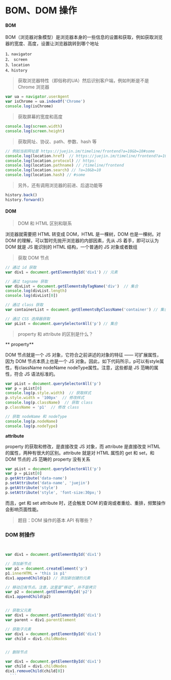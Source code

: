 # BOM、DOM 操作

#### BOM
 BOM（浏览器对象模型）是浏览器本身的一些信息的设置和获取，例如获取浏览器的宽度、高度，设置让浏览器跳转到哪个地址
  
    1、navigator
    2、 screen 
    3、location
    4、history
> 获取浏览器特性（即俗称的UA）然后识别客户端，例如判断是不是 Chrome 浏览器   
 
  ```js
var ua = navigator.userAgent
var isChrome = ua.indexOf('Chrome')
console.log(isChrome)
  ```
> 获取屏幕的宽度和高度   
 
  ```js
console.log(screen.width)
console.log(screen.height)
  ```	
 > 获取网址、协议、path、参数、hash 等   
 
  ```js
// 例如当前网址是 https://juejin.im/timeline/frontend?a=10&b=10#some
console.log(location.href)  // https://juejin.im/timeline/frontend?a=10&b=10#some
console.log(location.protocol) // https:
console.log(location.pathname) // /timeline/frontend
console.log(location.search) // ?a=10&b=10
console.log(location.hash) // #some
  ```
 > 另外，还有调用浏览器的前进、后退功能等
 
   ```js
history.back()
history.forward()
  ```
 #### DOM
 > DOM 和 HTML 区别和联系  
 
 浏览器就需要把 HTML 转变成 DOM，HTML 是一棵树，DOM 也是一棵树。对 DOM 的理解，可以暂时先抛开浏览器的内部因素，先从 JS 着手，即可以认为 DOM 就是 JS 能识别的 HTML 结构，一个普通的 JS 对象或者数组
 
 > 获取 DOM 节点  
 
   ```js
 // 通过 id 获取
var div1 = document.getElementById('div1') // 元素

// 通过 tagname 获取
var divList = document.getElementsByTagName('div')  // 集合
console.log(divList.length)
console.log(divList[0])

// 通过 class 获取
var containerList = document.getElementsByClassName('container') // 集合

// 通过 CSS 选择器获取
var pList = document.querySelectorAll('p') // 集合
   ```
 
 >  property 和 attribute 的区别是什么？  
 
 ** property**
 
 DOM 节点就是一个 JS 对象，它符合之前讲述的对象的特征 —— 可扩展属性，因为 DOM 节点本质上也是一个 JS 对象。因此，如下代码所示，p可以有style属性，有className nodeName nodeType属性。注意，这些都是 JS 范畴的属性，符合 JS 语法标准的。

 ```js
var pList = document.querySelectorAll('p')
var p = pList[0]
console.log(p.style.width)  // 获取样式
p.style.width = '100px'  // 修改样式
console.log(p.className)  // 获取 class
p.className = 'p1'  // 修改 class

// 获取 nodeName 和 nodeType
console.log(p.nodeName)
console.log(p.nodeType)
   ```

 **attribute**
   
property 的获取和修改，是直接改变 JS 对象，而 attribute 是直接改变 HTML 的属性，两种有很大的区别。attribute 就是对 HTML 属性的 get 和 set，和 DOM 节点的 JS 范畴的 property 没有关系  

  ```js
 var pList = document.querySelectorAll('p')
var p = pList[0]
p.getAttribute('data-name')
p.setAttribute('data-name', 'juejin')
p.getAttribute('style')
p.setAttribute('style', 'font-size:30px;')
  ```
 而且，get 和 set attribute 时，还会触发 DOM 的查询或者重绘、重排，频繁操作会影响页面性能。

> 题目：DOM 操作的基本 API 有哪些？

### DOM 树操作

  ```js
  
  
  var div1 = document.getElementById('div1')

// 添加新节点
var p1 = document.createElement('p')
p1.innerHTML = 'this is p1'
div1.appendChild(p1) // 添加新创建的元素

// 移动已有节点。注意，这里是“移动”，并不是拷贝
var p2 = document.getElementById('p2')
div1.appendChild(p2)
  
  
// 获取父元素
var div1 = document.getElementById('div1')
var parent = div1.parentElement

// 获取子元素
var div1 = document.getElementById('div1')
var child = div1.childNodes


// 删除节点

var div1 = document.getElementById('div1')
var child = div1.childNodes
div1.removeChild(child[0])
    ```

 
   